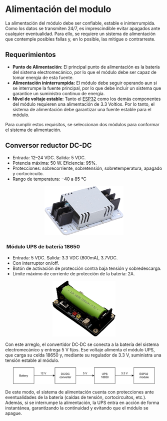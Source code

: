 # Alimentación del modulo

La alimentación del módulo debe ser confiable, estable e ininterrumpida. Como los datos se transmiten 24/7, es imprescindible evitar apagados ante cualquier eventualidad. Para ello, se requiere un sistema de alimentación que contemple posibles fallas y, en lo posible, las mitigue o contrarreste.
## Requerimientos

- **Punto de Alimentación:** El principal punto de alimentación es la batería del sistema electromecánico, por lo que el módulo debe ser capaz de tomar energía de esta fuente.
- **Alimentación ininterrumpida:** El módulo debe seguir operando aun si se interrumpe la fuente principal, por lo que debe incluir un sistema que garantice un suministro continuo de energía.
- **Nivel de voltaje estable:** Tanto el [ESP32](./controlador_central.md) como los demás componentes del módulo requieren una alimentación de 3.3 Voltios. Por lo tanto, el sistema de alimentación debe garantizar una fuente estable para el módulo.

Para cumplir estos requisitos, se seleccionan dos módulos para conformar el sistema de alimentación.

## Conversor reductor DC-DC

- Entrada: 12–24 VDC. Salida: 5 VDC.
- Potencia máxima: 50 W. Eficiencia: 95%.
- Protecciones: sobrecorriente, sobretensión, sobretemperatura, apagado y cortocircuito.
- Rango de temperatura: −40 a 85 °C

<p style="text-align:center;"> <img src="../../res/img/hardware/DC-DC.png" style="width:50%;"> </p>


###  Módulo UPS de batería 18650

- Entrada: 5 VDC. Salida: 3.3 VDC (800mA), 3.7VDC.
- Con interruptor on/off.
- Botón de activación de protección contra baja tensión y sobredescarga.
- Límite máximo de corriente de protección de la batería: 2A.

<p style="text-align:center;"> <img src="../../res/img/hardware/UPS.png" style="width:40%;"> </p>

Con este arreglo, el convertidor DC‑DC se conecta a la batería del sistema electromecánico y entrega 5 V fijos. Ese voltaje alimenta el módulo UPS, que carga su celda 18650 y, mediante su regulador de 3.3 V, suministra una tensión estable al módulo.

<p style="text-align:center;"> <img src="../../res/img/hardware/alimetacion.drawio.svg" style="width:90%;"> </p>

De este modo, el sistema de alimentación cuenta con protecciones ante eventualidades de la batería (caídas de tensión, cortocircuitos, etc.). Además, si se interrumpe la alimentación, la UPS entra en acción de forma instantánea, garantizando la continuidad y evitando que el módulo se apague.